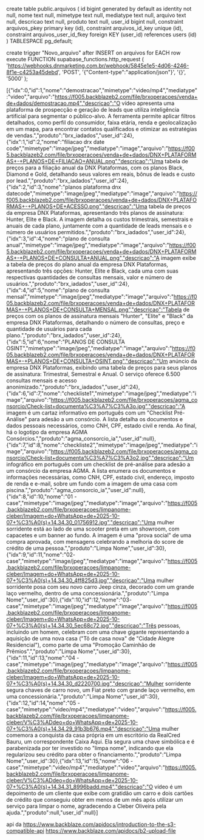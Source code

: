 create table public.arquivos (
  id bigint generated by default as identity not null,
  nome text null,
  mimetype text null,
  mediatype text null,
  arquivo text null,
  descricao text null,
  produto text null,
  user_id bigint null,
  constraint arquivos_pkey primary key (id),
  constraint arquivos_id_key unique (id),
  constraint arquivos_user_id_fkey foreign KEY (user_id) references users (id)
) TABLESPACE pg_default;

create trigger "Novo_arquivo"
after INSERT on arquivos for EACH row
execute FUNCTION supabase_functions.http_request (
  'https://webhooks.dnmarketing.com.br/webhook/5845e1e5-4d06-4246-8f1e-c4253a45debd',
  'POST',
  '{"Content-type":"application/json"}',
  '{}',
  '5000'
);

[{"idx":0,"id":1,"nome":"demostracao","mimetype":"video/mp4","mediatype":"video","arquivo":"https://f005.backblazeb2.com/file/brxoperacoes/venda+de+dados/demostracao.mp4","descricao":"O vídeo apresenta uma plataforma de prospecção e geração de leads que utiliza inteligência artificial para segmentar o público-alvo. A ferramenta permite aplicar filtros detalhados, como perfil do consumidor, faixa etária, renda e geolocalização em um mapa, para encontrar contatos qualificados e otimizar as estratégias de vendas.","produto":"brx_iadados","user_id":24},{"idx":1,"id":2,"nome":"filiacao drx date code","mimetype":"image/jpeg","mediatype":"image","arquivo":"https://f005.backblazeb2.com/file/brxoperacoes/venda+de+dados/DNX+PLATAFORMAS+-+PLANOS+DE+FILIACAO+ANUAL.png","descricao":"Uma tabela de preços para a filiação anual da DNX Plataformas, com os planos Black, Diamond e Gold, detalhando seus valores em reais, bônus de leads e custo por lead.","produto":"brx_iadados","user_id":24},{"idx":2,"id":3,"nome":"planos plataforma dnx datecode","mimetype":"image/jpeg","mediatype":"image","arquivo":"https://f005.backblazeb2.com/file/brxoperacoes/venda+de+dados/DNX+PLATAFORMAS+-+PLANOS+DE+ACESSO.png","descricao":"Uma tabela de preços da empresa DNX Plataformas, apresentando três planos de assinatura: Hunter, Elite e Black. A imagem detalha os custos trimestrais, semestrais e anuais de cada plano, juntamente com a quantidade de leads mensais e o número de usuários permitidos.","produto":"brx_iadados","user_id":24},{"idx":3,"id":4,"nome":"plano de consulta anual","mimetype":"image/jpeg","mediatype":"image","arquivo":"https://f005.backblazeb2.com/file/brxoperacoes/venda+de+dados/DNX+PLATAFORMAS+-+PLANOS+DE+CONSULTA+ANUAL.png","descricao":"A imagem exibe a tabela de preços do plano anual da empresa DNX Plataformas, apresentando três opções: Hunter, Elite e Black, cada uma com suas respectivas quantidades de consultas mensais, valor e número de usuários.","produto":"brx_iadados","user_id":24},{"idx":4,"id":5,"nome":"plano de consulta mensal","mimetype":"image/jpeg","mediatype":"image","arquivo":"https://f005.backblazeb2.com/file/brxoperacoes/venda+de+dados/DNX+PLATAFORMAS+-+PLANOS+DE+CONSULTA+MENSAL.png","descricao":"Tabela de preços com os planos de assinatura mensais \"Hunter\", \"Elite\" e \"Black\" da empresa DNX Plataformas, detalhando o número de consultas, preço e quantidade de usuários para cada plano.","produto":"brx_iadados","user_id":24},{"idx":5,"id":6,"nome":"PLANOS DE CONSULTA OSINT","mimetype":"image/jpeg","mediatype":"image","arquivo":"https://f005.backblazeb2.com/file/brxoperacoes/venda+de+dados/DNX+PLATAFORMAS+-+PLANOS+DE+CONSULTA+OSINT.png","descricao":"Um anúncio da empresa DNX Plataformas, exibindo uma tabela de preços para seus planos de assinatura: Trimestral, Semestral e Anual. O serviço oferece 6.500 consultas mensais e acesso anonimizado.","produto":"brx_iadados","user_id":24},{"idx":6,"id":7,"nome":"checkliste1","mimetype":"image/jpeg","mediatype":"image","arquivo":"https://f005.backblazeb2.com/file/brxoperacoes/agma_consorcio/Check-list+documenta%C3%A7%C3%A3o.jpg","descricao":"A imagem é um cartaz informativo em português com um \"Checklist Pré-Análise\" para adesão a um consórcio. A lista detalha os documentos e dados pessoais necessários, como CNH, CPF, estado civil e renda. Ao final, há o logotipo da empresa AGMA Consórcios.","produto":"agma_consorcio_ia","user_id":null},{"idx":7,"id":8,"nome":"checkliste2","mimetype":"image/jpeg","mediatype":"image","arquivo":"https://f005.backblazeb2.com/file/brxoperacoes/agma_consorcio/Check-list+documenta%C3%A7%C3%A3o2.jpg","descricao":"Um infográfico em português com um checklist de pré-análise para adesão a um consórcio da empresa AGMA. A lista enumera os documentos e informações necessárias, como CNH, CPF, estado civil, endereço, imposto de renda e e-mail, sobre um fundo com a imagem de uma casa com piscina.","produto":"agma_consorcio_ia","user_id":null},{"idx":8,"id":10,"nome":"01 - case","mimetype":"image/jpeg","mediatype":"image","arquivo":"https://f005.backblazeb2.com/file/brxoperacoes/limpanome-cleber/Imagem+do+WhatsApp+de+2025-10-07+%C3%A0(s)+14.34.30_01756912.jpg","descricao":"Uma mulher sorridente está ao lado de uma scooter preta em um showroom, com capacetes e um banner ao fundo. A imagem é uma \"prova social\" de uma compra aprovada, com mensagens celebrando a melhoria do score de crédito de uma pessoa.","produto":"Limpa Nome","user_id":30},{"idx":9,"id":11,"nome":"02- case","mimetype":"image/jpeg","mediatype":"image","arquivo":"https://f005.backblazeb2.com/file/brxoperacoes/limpanome-cleber/Imagem+do+WhatsApp+de+2025-10-07+%C3%A0(s)+14.34.30_4ff825d3.jpg","descricao":"Uma mulher sorridente posa com seu novo carro Jeep cinza, decorado com um grande laço vermelho, dentro de uma concessionária.","produto":"Limpa Nome","user_id":30},{"idx":10,"id":12,"nome":"03- case","mimetype":"image/jpeg","mediatype":"image","arquivo":"https://f005.backblazeb2.com/file/brxoperacoes/limpanome-cleber/Imagem+do+WhatsApp+de+2025-10-07+%C3%A0(s)+14.34.30_5ec68c72.jpg","descricao":"Três pessoas, incluindo um homem, celebram com uma chave gigante representando a aquisição de uma nova casa (\"Tô de casa nova\" de \"Cidade Alegre Residencial\"), como parte de uma \"Promoção Caminhão de Prêmios\".","produto":"Limpa Nome","user_id":30},{"idx":11,"id":13,"nome":"04 - case","mimetype":"image/jpeg","mediatype":"image","arquivo":"https://f005.backblazeb2.com/file/brxoperacoes/limpanome-cleber/Imagem+do+WhatsApp+de+2025-10-07+%C3%A0(s)+14.34.30_d2220700.jpg","descricao":"Mulher sorridente segura chaves de carro novo, um Fiat preto com grande laço vermelho, em uma concessionária.","produto":"Limpa Nome","user_id":30},{"idx":12,"id":14,"nome":"05 - case","mimetype":"video/mp4","mediatype":"video","arquivo":"https://f005.backblazeb2.com/file/brxoperacoes/limpanome-cleber/V%C3%ADdeo+do+WhatsApp+de+2025-10-07+%C3%A0(s)+14.34.29_91b3b676.mp4","descricao":"Uma mulher comemora a conquista da casa própria em um escritório da RealCred Bauru, um correspondente Caixa Aqui. Ela segura uma chave simbólica e é parabenizada por ter investido no \"limpa nome\", indicando que ela regularizou seu crédito para obter o financiamento.","produto":"Limpa Nome","user_id":30},{"idx":13,"id":15,"nome":"06 - case","mimetype":"video/mp4","mediatype":"video","arquivo":"https://f005.backblazeb2.com/file/brxoperacoes/limpanome-cleber/V%C3%ADdeo+do+WhatsApp+de+2025-10-07+%C3%A0(s)+14.34.31_8996badd.mp4","descricao":"O vídeo é um depoimento de um cliente que exibe com gratidão um carro e dois cartões de crédito que conseguiu obter em menos de um mês após utilizar um serviço para limpar o nome, agradecendo a Cleber Oliveira pela ajuda.","produto":null,"user_id":null}]


api da https://www.backblaze.com/apidocs/introduction-to-the-s3-compatible-api
https://www.backblaze.com/apidocs/b2-upload-file